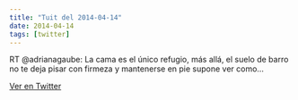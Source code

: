 ```yaml
---
title: "Tuit del 2014-04-14"
date: 2014-04-14
tags: [twitter]
---
```


RT @adrianagaube: La cama es el único refugio, más allá, el suelo de barro no te deja pisar con firmeza y mantenerse en pie supone ver como…



[Ver en Twitter](https://twitter.com/i/web/status/455822901602967553)
